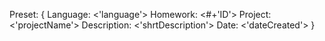 Preset: {
Language: <'language'>
Homework: <#+'ID'>
Project: <'projectName'>
Description: <'shrtDescription'>
Date: <'dateCreated'>
}
